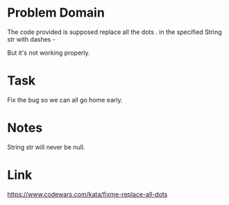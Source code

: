# Problem Domain
The code provided is supposed replace all the dots . in the specified String str with dashes -

But it's not working properly.

# Task
Fix the bug so we can all go home early.

# Notes
String str will never be null.

# Link
https://www.codewars.com/kata/fixme-replace-all-dots
